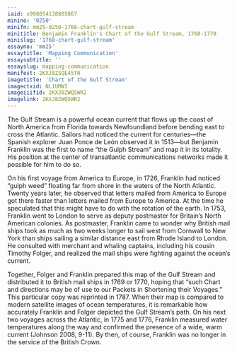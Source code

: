 ```yaml
---
iaid: x998854138805867
minino: '0250'
minifn: mm25-0250-1768-chart-gulf-stream
minititle: Benjamin Franklin's Chart of the Gulf Stream, 1768-1770
minislug: '1768-chart-gulf-stream'
essayno: 'mm25'
essaytitle: 'Mapping Communication'
essaysubtitle: ''
essayslug: mapping-communication
manifest: 2KXJ8ZSQE45T0
imagetitle: 'Chart of the Gulf Stream'
imagectxid: NL1UMWI
imageiiifid: 2KXJ8ZWQ5WR2
imagelink: 2KXJ8ZWQ5WR2
---
```


The Gulf Stream is a powerful ocean current that flows up the coast of North America from Florida towards Newfoundland before bending east to cross the Atlantic. Sailors had noticed the current for centuries—the Spanish explorer Juan Ponce de León observed it in 1513—but Benjamin Franklin was the first to name “the Gulph Stream” and map it in its totality. His position at the center of transatlantic communications networks made it possible for him to do so. 

On his first voyage from America to Europe, in 1726, Franklin had noticed “gulph weed” floating far from shore in the waters of the North Atlantic. Twenty years later, he observed that letters mailed from America to Europe got there faster than letters mailed from Europe to America. At the time he speculated that this might have to do with the rotation of the earth. In 1753, Franklin went to London to serve as deputy postmaster for Britain’s North American colonies. As postmaster, Franklin came to wonder why British mail ships took as much as two weeks longer to sail west from Cornwall to New York than ships sailing a similar distance east from Rhode Island to London. He consulted with merchant and whaling captains, including his cousin Timothy Folger, and realized the mail ships were fighting against the ocean’s current. 

Together, Folger and Franklin prepared this map of the Gulf Stream and distributed it to British mail ships in 1769 or 1770, hoping that “such Chart and directions may be of use to our Packets in Shortening their Voyages.” This particular copy was reprinted in 1787. When their map is compared to modern satellite images of ocean temperatures, it is remarkable how accurately Franklin and Folger depicted the Gulf Stream’s path. On his next two voyages across the Atlantic, in 1775 and 1776, Franklin measured water temperatures along the way and confirmed the presence of a wide, warm current (Johnson 2008, 9-11). By then, of course, Franklin was no longer in the service of the British Crown.

